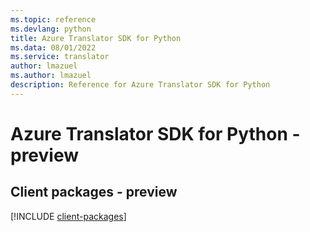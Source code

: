 ```yaml
---
ms.topic: reference
ms.devlang: python
title: Azure Translator SDK for Python
ms.data: 08/01/2022
ms.service: translator
author: lmazuel
ms.author: lmazuel
description: Reference for Azure Translator SDK for Python
---
```

# Azure Translator SDK for Python - preview

## Client packages - preview
[!INCLUDE [client-packages](translator-client-index.md)]